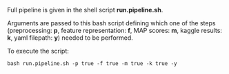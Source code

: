 Full pipeline is given in the shell script **run.pipeline.sh**.

Arguments are passed to this bash script defining which one of the steps (preprocessing: **p**, feature representation: **f**, MAP scores: **m**, kaggle results: **k**, yaml filepath: **y**) needed to be performed.

To execute the script: 

    bash run.pipeline.sh -p true -f true -m true -k true -y